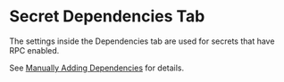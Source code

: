 [title]: # (Secret Dependencies Tab)
[tags]: # (Dependencies)
[priority]: # (1000)

# Secret Dependencies Tab

The settings inside the Dependencies tab are used for secrets that have RPC enabled.

See [Manually Adding Dependencies](../../../remote-password-changing/configuring-secret-dependencies-for-rpc/manually-adding-dependencies/index.md) for details. 
